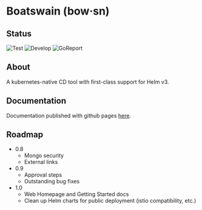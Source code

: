 # Boatswain (bow·sn)

## Status
![Test](https://github.com/RedSailTechnologies/boatswain/workflows/Test/badge.svg?branch=main)
![Develop](https://github.com/RedSailTechnologies/boatswain/workflows/Develop/badge.svg?branch=main)
![GoReport](https://goreportcard.com/badge/github.com/redsailtechnologies/boatswain)

## About
A kubernetes-native CD tool with first-class support for Helm v3.

## Documentation
Documentation published with github pages [here](https://redsailtechnologies.github.io/boatswain/).

## Roadmap
* 0.8
  * Mongo security
  * External links
* 0.9
  * Approval steps
  * Outstanding bug fixes
* 1.0
  * Web Homepage and Getting Started docs
  * Clean up Helm charts for public deployment (istio compatibility, etc.)
